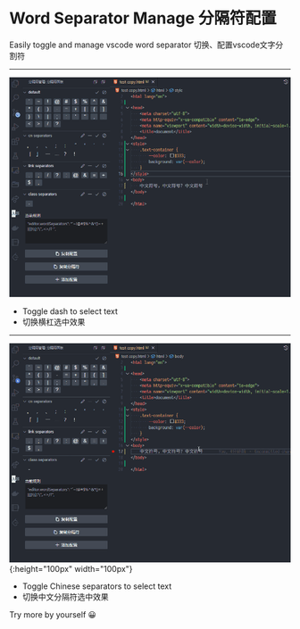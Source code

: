 # Word Separator Manage 分隔符配置

Easily toggle and manage vscode word separator
切换、配置vscode文字分割符

***

![dash-separators](images/dash-separators.gif)

- Toggle dash to select text
- 切换横杠选中效果

***

![cn-separators](images/cn-separators.gif){:height="100px" width="100px"}

- Toggle Chinese separators to select text
- 切换中文分隔符选中效果

Try more by yourself 😀
